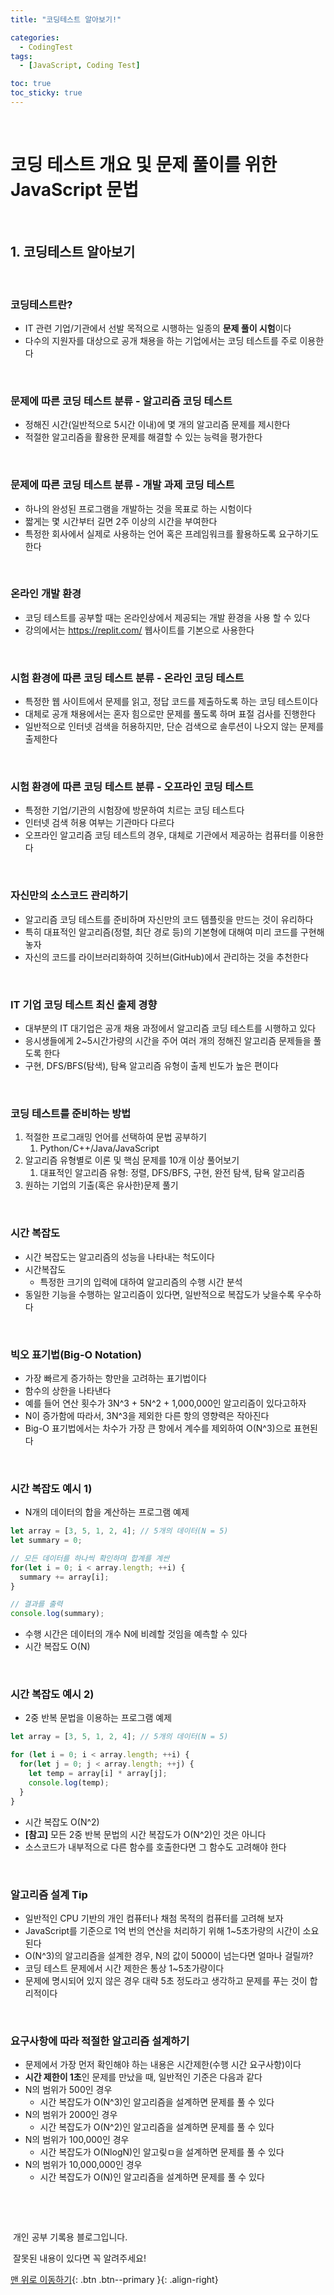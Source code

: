 ```yaml
---
title: "코딩테스트 알아보기!"

categories:
  - CodingTest
tags:
  - [JavaScript, Coding Test]

toc: true
toc_sticky: true
---
```


​    

# 코딩 테스트 개요 및 문제 풀이를 위한 JavaScript 문법



​    

## 1. 코딩테스트 알아보기

​    

### 코딩테스트란?

- IT 관련 기업/기관에서 선발 목적으로 시행하는 일종의 **문제 풀이 시험**이다
- 다수의 지원자를 대상으로 공개 채용을 하는 기업에서는 코딩 테스트를 주로 이용한다



​    

### 문제에 따른 코딩 테스트 분류 - 알고리즘 코딩 테스트

- 정해진 시간(일반적으로 5시간 이내)에 몇 개의 알고리즘 문제를 제시한다
- 적절한 알고리즘을 활용한 문제를 해결할 수 있는 능력을 평가한다

​    

### 문제에 따른 코딩 테스트 분류 - 개발 과제 코딩 테스트

- 하나의 완성된 프로그램을 개발하는 것을 목표로 하는 시험이다
- 짧게는 몇 시간부터 길면 2주 이상의 시간을 부여한다
- 특정한 회사에서 실제로 사용하는 언어 혹은 프레임워크를 활용하도록 요구하기도 한다

​    

### 온라인 개발 환경

- 코딩 테스트를 공부할 때는 온라인상에서 제공되는 개발 환경을 사용 할 수 있다
- 강의에서는 https://replit.com/ 웹사이트를 기본으로 사용한다

​    

### 시험 환경에 따른 코딩 테스트 분류 - 온라인 코딩 테스트

- 특정한 웹 사이트에서 문제를 읽고, 정답 코드를 제출하도록 하는 코딩 테스트이다
- 대체로 공개 채용에서는 혼자 힘으로만 문제를 풀도록 하며 표절 검사를 진행한다
- 일반적으로 인터넷 검색을 허용하지만, 단순 검색으로 솔루션이 나오지 않는 문제를 출제한다

​    

### 시험 환경에 따른 코딩 테스트 분류 - 오프라인 코딩 테스트

- 특정한 기업/기관의 시험장에 방문하여 치르는 코딩 테스트다
- 인터넷 검색 허용 여부는 기관마다 다르다
- 오프라인 알고리즘 코딩 테스트의 경우, 대체로 기관에서 제공하는 컴퓨터를 이용한다

​    

### 자신만의 소스코드 관리하기

- 알고리즘 코딩 테스트를 준비하며 자신만의 코드 템플릿을 만드는 것이 유리하다
- 특히 대표적인 알고리즘(정렬, 최단 경로 등)의 기본형에 대해여 미리 코드를 구현해 놓자
- 자신의 코드를 라이브러리화하여 깃허브(GitHub)에서 관리하는 것을 추천한다

​    

### IT 기업 코딩 테스트 최신 출제 경향

- 대부분의 IT 대기업은 공개 채용 과정에서 알고리즘 코딩 테스트를 시행하고 있다
- 응시생들에게 2~5시간가량의 시간을 주어 여러 개의 정해진 알고리즘 문제들을 풀도록 한다
- 구현, DFS/BFS(탐색), 탐욕 알고리즘 유형이 출제 빈도가 높은 편이다

​    

### 코딩 테스트를 준비하는 방법

1. 적절한 프로그래밍 언어를 선택하여 문법 공부하기
   1. Python/C++/Java/JavaScript
2. 알고리즘 유형별로 이론 및 핵심 문제를 10개 이상 풀어보기
   1. 대표적인 알고리즘 유형: 정렬, DFS/BFS, 구현, 완전 탐색, 탐욕 알고리즘
3. 원하는 기업의 기출(혹은 유사한)문제 풀기

​    

### 시간 복잡도

- 시간 복잡도는 알고리즘의 성능을 나타내는 척도이다
- 시간복잡도
  - 특정한 크기의 입력에 대하여 알고리즘의 수행 시간 분석
- 동일한 기능을 수행하는 알고리즘이 있다면, 일반적으로 복잡도가 낮을수록 우수하다

​    

### 빅오 표기법(Big-O Notation)

- 가장 빠르게 증가하는 항만을 고려하는 표기법이다
- 함수의 상한을 나타낸다
- 예를 들어 연산 횟수가 3N^3 + 5N^2 + 1,000,000인 알고리즘이 있다고하자
- N이 증가함에 따라서, 3N^3을 제외한 다른 항의 영향력은 작아진다
- Big-O 표기법에서는 차수가 가장 큰 항에서 계수를 제외하여 O(N^3)으로 표현된다

​    

### 시간 복잡도 예시 1)

- N개의 데이터의 합을 계산하는 프로그램 예제

``` javascript
let array = [3, 5, 1, 2, 4]; // 5개의 데이터(N = 5)
let summary = 0;

// 모든 데이터를 하나씩 확인하며 합계를 계싼
for(let i = 0; i < array.length; ++i) {
  summary += array[i];
}

// 결과를 출력
console.log(summary);
```

- 수행 시간은 데이터의 개수 N에 비례할 것임을 예측할 수 있다
- 시간 복잡도 O(N)

​    

### 시간 복잡도 예시 2)

- 2중 반복 문법을 이용하는 프로그램 예제

``` javascript
let array = [3, 5, 1, 2, 4]; // 5개의 데이터(N = 5)

for (let i = 0; i < array.length; ++i) {
  for(let j = 0; j < array.length; ++j) {
    let temp = array[i] * array[j];
    console.log(temp);
  }
}
```

- 시간 복잡도 O(N^2)
- **[참고]** 모든 2중 반복 문법의 시간 복잡도가 O(N^2)인 것은 아니다
- 소스코드가 내부적으로 다른 함수를 호출한다면 그 함수도 고려해야 한다

​    

### 알고리즘 설계 Tip

- 일반적인 CPU 기반의 개인 컴퓨터나 채첨 목적의 컴퓨터를 고려해 보자
- JavaScript를 기준으로 1억 번의 연산을 처리하기 위해 1~5초가량의 시간이 소요된다
- O(N^3)의 알고리즘을 설계한 경우, N의 값이 5000이 넘는다면 얼마나 걸릴까?
- 코딩 테스트 문제에서 시간 제한은 통상 1~5초가량이다
- 문제에 명시되어 있지 않은 경우 대략 5초 정도라고 생각하고 문제를 푸는 것이 합리적이다

​     

### 요구사항에 따라 적절한 알고리즘 설계하기

- 문제에서 가장 먼저 확인해야 하는 내용은 시간제한(수행 시간 요구사항)이다
- **시간 제한이 1초**인 문제를 만났을 때, 일반적인 기준은 다음과 같다
- N의 범위가 500인 경우
  - 시간 복잡도가 O(N^3)인 알고리즘을 설계하면 문제를 풀 수 있다
- N의 범위가 2000인 경우
  - 시간 복잡도가 O(N^2)인 알고리즘을 설계하면 문제를 풀 수 있다
- N의 범위가 100,000인 경우
  - 시간 복잡도가 O(NlogN)인 알고맂ㅁ을 설계하면 문제를 풀 수 있다
- N의 범위가 10,000,000인 경우
  - 시간 복잡도가 O(N)인 알고리즘을 설계하면 문제를 풀 수 있다

​    

<br>

​    개인 공부 기록용 블로그입니다.

​    잘못된 내용이 있다면 꼭 알려주세요!

[맨 위로 이동하기](#){: .btn .btn--primary }{: .align-right}
